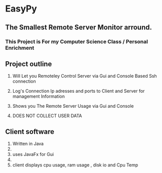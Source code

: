 # EasyPy  

## The Smallest Remote Server Monitor arround.

### This Project is For my Computer Science Class / Personal Enrichment 

## Project outline 
1. Will Let you Remoteley Control Server via Gui and Console Based Ssh connection 

2. Log's Connection Ip adresses and ports to Client and Server for management Information 

3. Shows you The Remote Server Usage via Gui and Console   

4. DOES NOT COLLECT USER DATA

## Client software

1. Written in Java 
2. 
3. uses JavaFx for Gui
4.  
5. client displays cpu usage, ram usage , disk io and Cpu Temp      


 
